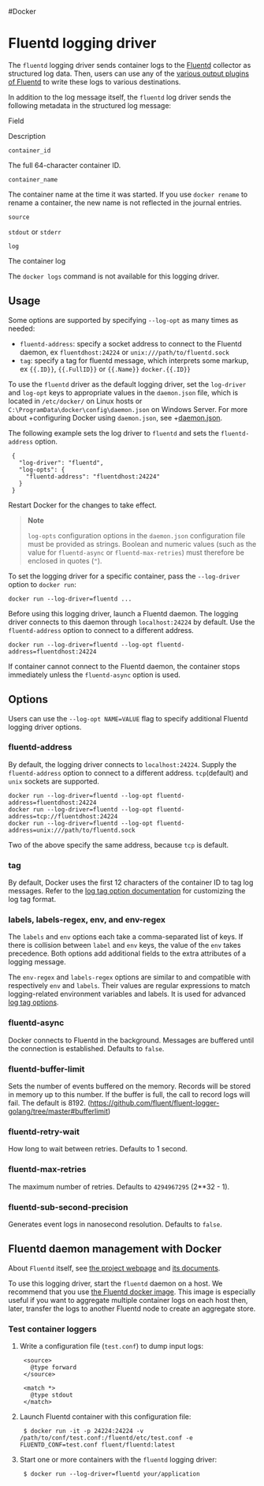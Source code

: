 #Docker 
# Fluentd logging driver
The `fluentd` logging driver sends container logs to the [Fluentd](https://www.fluentd.org/) collector as structured log data. Then, users can use any of the [various output plugins of Fluentd](https://www.fluentd.org/plugins) to write these logs to various destinations.

In addition to the log message itself, the `fluentd` log driver sends the following metadata in the structured log message:

Field

Description

`container_id`

The full 64-character container ID.

`container_name`

The container name at the time it was started. If you use `docker rename` to rename a container, the new name is not reflected in the journal entries.

`source`

`stdout` or `stderr`

`log`

The container log

The `docker logs` command is not available for this logging driver.

## Usage[](https://docs.docker.com/config/containers/logging/fluentd/#usage)

Some options are supported by specifying `--log-opt` as many times as needed:

-   `fluentd-address`: specify a socket address to connect to the Fluentd daemon, ex `fluentdhost:24224` or `unix:///path/to/fluentd.sock`
-   `tag`: specify a tag for fluentd message, which interprets some markup, ex `{{.ID}}`, `{{.FullID}}` or `{{.Name}}` `docker.{{.ID}}`

To use the `fluentd` driver as the default logging driver, set the `log-driver` and `log-opt` keys to appropriate values in the `daemon.json` file, which is located in `/etc/docker/` on Linux hosts or `C:\ProgramData\docker\config\daemon.json` on Windows Server. For more about +configuring Docker using `daemon.json`, see +[daemon.json](https://docs.docker.com/engine/reference/commandline/dockerd/#daemon-configuration-file).

The following example sets the log driver to `fluentd` and sets the `fluentd-address` option.

```
 {
   "log-driver": "fluentd",
   "log-opts": {
     "fluentd-address": "fluentdhost:24224"
   }
 }
```

Restart Docker for the changes to take effect.

> **Note**
> 
> `log-opts` configuration options in the `daemon.json` configuration file must be provided as strings. Boolean and numeric values (such as the value for `fluentd-async` or `fluentd-max-retries`) must therefore be enclosed in quotes (`"`).

To set the logging driver for a specific container, pass the `--log-driver` option to `docker run`:

```
docker run --log-driver=fluentd ...
```

Before using this logging driver, launch a Fluentd daemon. The logging driver connects to this daemon through `localhost:24224` by default. Use the `fluentd-address` option to connect to a different address.

```
docker run --log-driver=fluentd --log-opt fluentd-address=fluentdhost:24224
```

If container cannot connect to the Fluentd daemon, the container stops immediately unless the `fluentd-async` option is used.

## Options[](https://docs.docker.com/config/containers/logging/fluentd/#options)

Users can use the `--log-opt NAME=VALUE` flag to specify additional Fluentd logging driver options.

### fluentd-address[](https://docs.docker.com/config/containers/logging/fluentd/#fluentd-address)

By default, the logging driver connects to `localhost:24224`. Supply the `fluentd-address` option to connect to a different address. `tcp`(default) and `unix` sockets are supported.

```
docker run --log-driver=fluentd --log-opt fluentd-address=fluentdhost:24224
docker run --log-driver=fluentd --log-opt fluentd-address=tcp://fluentdhost:24224
docker run --log-driver=fluentd --log-opt fluentd-address=unix:///path/to/fluentd.sock
```

Two of the above specify the same address, because `tcp` is default.

### tag[](https://docs.docker.com/config/containers/logging/fluentd/#tag)

By default, Docker uses the first 12 characters of the container ID to tag log messages. Refer to the [log tag option documentation](https://docs.docker.com/config/containers/logging/log_tags/) for customizing the log tag format.

### labels, labels-regex, env, and env-regex[](https://docs.docker.com/config/containers/logging/fluentd/#labels-labels-regex-env-and-env-regex)

The `labels` and `env` options each take a comma-separated list of keys. If there is collision between `label` and `env` keys, the value of the `env` takes precedence. Both options add additional fields to the extra attributes of a logging message.

The `env-regex` and `labels-regex` options are similar to and compatible with respectively `env` and `labels`. Their values are regular expressions to match logging-related environment variables and labels. It is used for advanced [log tag options](https://docs.docker.com/config/containers/logging/log_tags/).

### fluentd-async[](https://docs.docker.com/config/containers/logging/fluentd/#fluentd-async)

Docker connects to Fluentd in the background. Messages are buffered until the connection is established. Defaults to `false`.

### fluentd-buffer-limit[](https://docs.docker.com/config/containers/logging/fluentd/#fluentd-buffer-limit)

Sets the number of events buffered on the memory. Records will be stored in memory up to this number. If the buffer is full, the call to record logs will fail. The default is 8192. (https://github.com/fluent/fluent-logger-golang/tree/master#bufferlimit)

### fluentd-retry-wait[](https://docs.docker.com/config/containers/logging/fluentd/#fluentd-retry-wait)

How long to wait between retries. Defaults to 1 second.

### fluentd-max-retries[](https://docs.docker.com/config/containers/logging/fluentd/#fluentd-max-retries)

The maximum number of retries. Defaults to `4294967295` (2**32 - 1).

### fluentd-sub-second-precision[](https://docs.docker.com/config/containers/logging/fluentd/#fluentd-sub-second-precision)

Generates event logs in nanosecond resolution. Defaults to `false`.

## Fluentd daemon management with Docker[](https://docs.docker.com/config/containers/logging/fluentd/#fluentd-daemon-management-with-docker)

About `Fluentd` itself, see [the project webpage](https://www.fluentd.org/) and [its documents](https://docs.fluentd.org/).

To use this logging driver, start the `fluentd` daemon on a host. We recommend that you use [the Fluentd docker image](https://hub.docker.com/r/fluent/fluentd/). This image is especially useful if you want to aggregate multiple container logs on each host then, later, transfer the logs to another Fluentd node to create an aggregate store.

### Test container loggers[](https://docs.docker.com/config/containers/logging/fluentd/#test-container-loggers)

1.  Write a configuration file (`test.conf`) to dump input logs:
    
    ```
     <source>
       @type forward
     </source>
    
     <match *>
       @type stdout
     </match>
    ```
    
2.  Launch Fluentd container with this configuration file:
    
    ```
     $ docker run -it -p 24224:24224 -v /path/to/conf/test.conf:/fluentd/etc/test.conf -e FLUENTD_CONF=test.conf fluent/fluentd:latest
    ```
    
3.  Start one or more containers with the `fluentd` logging driver:
    
    ```
     $ docker run --log-driver=fluentd your/application
    ```